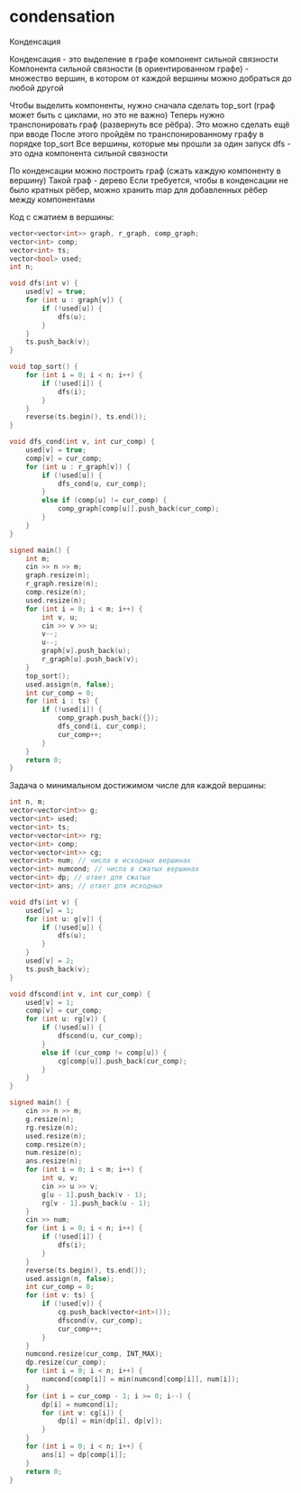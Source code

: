 # condensation

Конденсация

Конденсация - это выделение в графе компонент сильной связности
Компонента сильной связности (в ориентированном графе) - множество вершин, в котором от каждой вершины можно добраться до любой другой

Чтобы выделить компоненты, нужно сначала сделать top_sort (граф может быть с циклами, но это не важно)
Теперь нужно транспонировать граф (развернуть все рёбра). Это можно сделать ещё при вводе
После этого пройдём по транспонированному графу в порядке top_sort
Все вершины, которые мы прошли за один запуск dfs - это одна компонента сильной связности

По конденсации можно построить граф (сжать каждую компоненту в вершину)
Такой граф - дерево
Если требуется, чтобы в конденсации не было кратных рёбер, можно хранить map для добавленных рёбер между компонентами

Код с сжатием в вершины:
```cpp
vector<vector<int>> graph, r_graph, comp_graph;
vector<int> comp;
vector<int> ts;
vector<bool> used;
int n;

void dfs(int v) {
    used[v] = true;
    for (int u : graph[v]) {
        if (!used[u]) {
            dfs(u);
        }
    }
    ts.push_back(v);
}

void top_sort() {
    for (int i = 0; i < n; i++) {
        if (!used[i]) {
            dfs(i);
        }
    }
    reverse(ts.begin(), ts.end());
}

void dfs_cond(int v, int cur_comp) {
    used[v] = true;
    comp[v] = cur_comp;
    for (int u : r_graph[v]) {
        if (!used[u]) {
            dfs_cond(u, cur_comp);
        }
        else if (comp[u] != cur_comp) {
            comp_graph[comp[u]].push_back(cur_comp);
        }
    }
}

signed main() {
    int m;
    cin >> n >> m;
    graph.resize(n);
    r_graph.resize(n);
    comp.resize(n);
    used.resize(n);
    for (int i = 0; i < m; i++) {
        int v, u;
        cin >> v >> u;
        v--;
        u--;
        graph[v].push_back(u);
        r_graph[u].push_back(v);
    }
    top_sort();
    used.assign(n, false);
    int cur_comp = 0;
    for (int i : ts) {
        if (!used[i]) {
            comp_graph.push_back({});
            dfs_cond(i, cur_comp);
            cur_comp++;
        }
    }
    return 0;
}
```

Задача о минимальном достижимом числе для каждой вершины:
```cpp
int n, m;
vector<vector<int>> g;
vector<int> used;
vector<int> ts;
vector<vector<int>> rg;
vector<int> comp;
vector<vector<int>> cg;
vector<int> num; // числа в исходных вершинах
vector<int> numcond; // числа в сжатых вершинах
vector<int> dp; // ответ для сжатых
vector<int> ans; // ответ для исходных

void dfs(int v) {
    used[v] = 1;
    for (int u: g[v]) {
        if (!used[u]) {
            dfs(u);
        }
    }
    used[v] = 2;
    ts.push_back(v);
}

void dfscond(int v, int cur_comp) {
    used[v] = 1;
    comp[v] = cur_comp;
    for (int u: rg[v]) {
        if (!used[u]) {
            dfscond(u, cur_comp);
        }
        else if (cur_comp != comp[u]) {
            cg[comp[u]].push_back(cur_comp);
        }
    }
}

signed main() {
    cin >> n >> m;
    g.resize(n);
    rg.resize(n);
    used.resize(n);
    comp.resize(n);
    num.resize(n);
    ans.resize(n);
    for (int i = 0; i < m; i++) {
        int u, v;
        cin >> u >> v;
        g[u - 1].push_back(v - 1);
        rg[v - 1].push_back(u - 1);
    }
    cin >> num;
    for (int i = 0; i < n; i++) {
        if (!used[i]) {
            dfs(i);
        }
    }
    reverse(ts.begin(), ts.end());
    used.assign(n, false);
    int cur_comp = 0;
    for (int v: ts) {
        if (!used[v]) {
            cg.push_back(vector<int>());
            dfscond(v, cur_comp);
            cur_comp++;
        }
    }
    numcond.resize(cur_comp, INT_MAX);
    dp.resize(cur_comp);
    for (int i = 0; i < n; i++) {
        numcond[comp[i]] = min(numcond[comp[i]], num[i]);
    }
    for (int i = cur_comp - 1; i >= 0; i--) {
        dp[i] = numcond[i];
        for (int v: cg[i]) {
            dp[i] = min(dp[i], dp[v]);
        }
    }
    for (int i = 0; i < n; i++) {
        ans[i] = dp[comp[i]];
    }
    return 0;
}
```